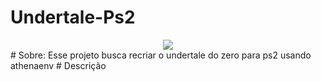 # Undertale-Ps2
<div align="center">
<img src="https://github.com/P1xelDevv/Undertale-Ps2/assets/148770450/131436fb-e717-4eb5-bc22-b4d7b891cb98" />
</div>
# Sobre:
Esse projeto busca recriar o undertale do zero para ps2 usando athenaenv
# Descrição
